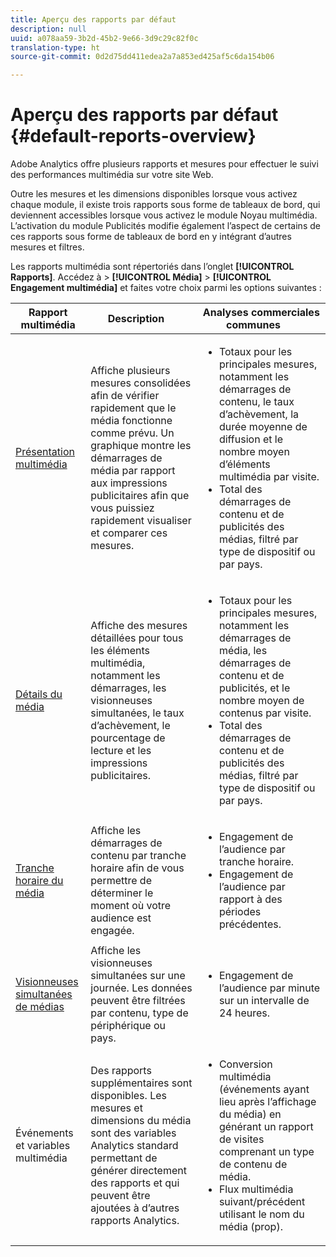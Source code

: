 ```yaml
---
title: Aperçu des rapports par défaut
description: null
uuid: a078aa59-3b2d-45b2-9e66-3d9c29c82f0c
translation-type: ht
source-git-commit: 0d2d75dd411edea2a7a853ed425af5c6da154b06

---
```



# Aperçu des rapports par défaut {#default-reports-overview}

Adobe Analytics offre plusieurs rapports et mesures pour effectuer le suivi des performances multimédia sur votre site Web.

Outre les mesures et les dimensions disponibles lorsque vous activez chaque module, il existe trois rapports sous forme de tableaux de bord, qui deviennent accessibles lorsque vous activez le module Noyau multimédia. L’activation du module Publicités modifie également l’aspect de certains de ces rapports sous forme de tableaux de bord en y intégrant d’autres mesures et filtres.

Les rapports multimédia sont répertoriés dans l’onglet **[!UICONTROL Rapports]**. Accédez à &gt; **[!UICONTROL Média]** &gt; **[!UICONTROL Engagement multimédia]** et faites votre choix parmi les options suivantes :

| Rapport multimédia | Description     | Analyses commerciales communes       |
| --- | --- | --- |
| [Présentation multimédia ](media-reports-overview.md) | Affiche plusieurs mesures consolidées afin de vérifier rapidement que le média fonctionne comme prévu. Un graphique montre les démarrages de média par rapport aux impressions publicitaires afin que vous puissiez rapidement visualiser et comparer ces mesures. | <ul> <li>Totaux pour les principales mesures, notamment les démarrages de contenu, le taux d’achèvement, la durée moyenne de diffusion et le nombre moyen d’éléments multimédia par visite.  </li> <li>Total des démarrages de contenu et de publicités des médias, filtré par type de dispositif ou par pays.  </li> </ul> |
| [Détails du média ](media-reports-detail.md) | Affiche des mesures détaillées pour tous les éléments multimédia, notamment les démarrages, les visionneuses simultanées, le taux d’achèvement, le pourcentage de lecture et les impressions publicitaires. | <ul> <li>Totaux pour les principales mesures, notamment les démarrages de média, les démarrages de contenu et de publicités, et le nombre moyen de contenus par visite.  </li> <li>Total des démarrages de contenu et de publicités des médias, filtré par type de dispositif ou par pays.  </li> </ul> |
| [Tranche horaire du média ](media-reports-daypart.md) | Affiche les démarrages de contenu par tranche horaire afin de vous permettre de déterminer le moment où votre audience est engagée. | <ul> <li>Engagement de l’audience par tranche horaire.  </li> <li>Engagement de l’audience par rapport à des périodes précédentes.  </li> </ul> |
| [Visionneuses simultanées de médias ](media-concurrent-viewers.md) | Affiche les visionneuses simultanées sur une journée. Les données peuvent être filtrées par contenu, type de périphérique ou pays. | <ul> <li>Engagement de l’audience par minute sur un intervalle de 24 heures.  </li> </ul> |
| Événements et variables multimédia | Des rapports supplémentaires sont disponibles. Les mesures et dimensions du média sont des variables Analytics standard permettant de générer directement des rapports et qui peuvent être ajoutées à d’autres rapports Analytics. | <ul> <li>Conversion multimédia (événements ayant lieu après l’affichage du média) en générant un rapport de visites comprenant un type de contenu de média.  </li> <li>Flux multimédia suivant/précédent utilisant le nom du média (prop).  </li> </ul> |
